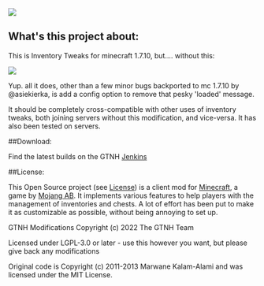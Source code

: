<img src="http://inventory-tweaks.readthedocs.org/en/latest/_images/invtweaks.png" />

## What's this project about:

This is Inventory Tweaks for minecraft 1.7.10, but....  without this:

<img src="https://i.imgur.com/Dq1izGc.png?1" />

Yup.  all it does, other than a few minor bugs backported to mc 1.7.10 by @asiekierka, is add a config option to remove that pesky 'loaded' message.

It should be completely cross-compatible with other uses of inventory tweaks, both joining servers without this modification, and vice-versa. It has also been tested on servers.

##Download:

Find the latest builds on the GTNH [Jenkins](http://jenkins.usrv.eu:8080/job/Inventory-Tweaks/)

##License:

This Open Source project (see [License](LICENSE.txt)) is a client mod for [Minecraft](https://www.minecraft.net/), a game by [Mojang AB](https://mojang.com/). It implements various features to help players with the management of inventories and chests. A lot of effort has been put to make it as customizable as possible, without being annoying to set up.

GTNH Modifications Copyright (c) 2022 The GTNH Team

Licensed under LGPL-3.0 or later - use this however you want, but please give back any modifications

Original code is Copyright (c) 2011-2013 Marwane Kalam-Alami and was licensed under the MIT License.